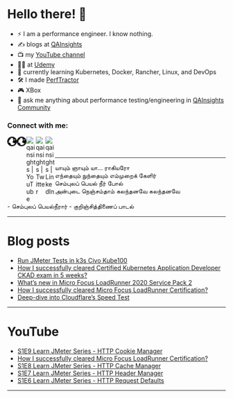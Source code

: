 # Hello there! 👋

* ⚡ I am a performance engineer. I know nothing.  
* ✍️ blogs at [QAInsights](https://qainsights.com)  
* 📺 my [YouTube channel](https://www.youtube.com/qainsights)  
* 👨‍🏫 at [Udemy](https://www.udemy.com/user/naveenkumarnamachivayam/)  
* 🌱 currently learning Kubernetes, Docker, Rancher, Linux, and DevOps  
* 🛠 I made [PerfTractor](https://perftractor.xyz)
* 🎮 XBox  
* 💬 ask me anything about performance testing/engineering in [QAInsights Community](https://community.qainsights.com/)

### Connect with me:

[<img align="left" alt="qainsights.com" width="22px" src="https://raw.githubusercontent.com/iconic/open-iconic/master/svg/globe.svg" />][website]
[<img align="left" alt="qainsights.com" width="22px" src="https://raw.githubusercontent.com/iconic/open-iconic/master/svg/globe.svg" />][community]
[<img align="left" alt="qainsights | YouTube" width="22px" src="https://cdn.jsdelivr.net/npm/simple-icons@v3/icons/youtube.svg" />][youtube]
[<img align="left" alt="qainsights | Twitter" width="22px" src="https://cdn.jsdelivr.net/npm/simple-icons@v3/icons/twitter.svg" />][twitter]
[<img align="left" alt="qainsights | LinkedIn" width="22px" src="https://cdn.jsdelivr.net/npm/simple-icons@v3/icons/linkedin.svg" />][linkedin]

<br />
<br />

---

<p style="text-align: left">
யாயும் ஞாயும் யா... ராகியரோ  <br>
எந்தையும் நுந்தையும் எம்முறைக் கேளிர்  <br>
செம்புலப் பெயல் நீர் போல்  <br>
அன்புடை நெஞ்சம்தாம் கலந்தனவே கலந்தனவே  <br><br>
- செம்புலப் பெயல்நீரார் - குறிஞ்சித்திணைப் பாடல்  
</p>

---

# Blog posts
<!-- BLOG-POST-LIST:START -->
- [Run JMeter Tests in k3s Civo Kube100](https://qainsights.com/run-jmeter-tests-in-k3s-civo-kube100/)
- [How I successfully cleared Certified Kubernetes Application Developer CKAD exam in 5 weeks?](https://qainsights.com/how-i-successfully-cleared-certified-kubernetes-application-developer-ckad-exam-in-5-weeks/)
- [What’s new in Micro Focus LoadRunner 2020 Service Pack 2](https://qainsights.com/whats-new-in-micro-focus-loadrunner-2020-service-pack-2/)
- [How I successfully cleared Micro Focus LoadRunner Certification?](https://qainsights.com/how-i-successfully-cleared-micro-focus-loadrunner-certification/)
- [Deep-dive into Cloudflare’s Speed Test](https://qainsights.com/deep-dive-into-cloudflares-speed-test/)
<!-- BLOG-POST-LIST:END -->

---

# YouTube
<!-- YOUTUBE:START -->
- [S1E9 Learn JMeter Series - HTTP Cookie Manager](https://www.youtube.com/watch?v=CbAUpTSwwrg)
- [How I successfully cleared Micro Focus LoadRunner Certification?](https://www.youtube.com/watch?v=6ZYszrKfaCg)
- [S1E8 Learn JMeter Series - HTTP Cache Manager](https://www.youtube.com/watch?v=_KBHytyqXlk)
- [S1E7 Learn JMeter Series - HTTP Header Manager](https://www.youtube.com/watch?v=2zvfnTaMeuM)
- [S1E6 Learn JMeter Series - HTTP Request Defaults](https://www.youtube.com/watch?v=BvbspEX4IXA)
<!-- YOUTUBE:END -->

---

[website]: https://qainsights.com
[twitter]: https://twitter.com/qainsights
[youtube]: https://youtube.com/qainsights
[linkedin]: https://linkedin.com/in/naveenkumarn
[community]: https://community.qainsights.com/
